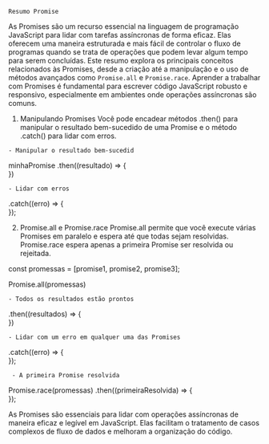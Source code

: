     Resumo Promise
As Promises são um recurso essencial na linguagem de programação JavaScript para lidar com tarefas assíncronas de forma eficaz. Elas oferecem uma maneira estruturada e mais fácil de controlar o fluxo de programas quando se trata de operações que podem levar algum tempo para serem concluídas. Este resumo explora os principais conceitos relacionados às Promises, desde a criação até a manipulação e o uso de métodos avançados como `Promise.all` e `Promise.race`. Aprender a trabalhar com Promises é fundamental para escrever código JavaScript robusto e responsivo, especialmente em ambientes onde operações assíncronas são comuns.


  1. Manipulando Promises
Você pode encadear métodos .then() para manipular o resultado bem-sucedido de uma Promise e o método .catch() para lidar com erros.


    - Manipular o resultado bem-sucedid
  minhaPromise
  .then((resultado) => {            
  })

    - Lidar com erros
  .catch((erro) => {                
  });
  
 2. Promise.all e Promise.race
Promise.all permite que você execute várias Promises em paralelo e espera até que todas sejam resolvidas. Promise.race espera apenas a primeira Promise ser resolvida ou rejeitada.


const promessas = [promise1, promise2, promise3];

Promise.all(promessas)

    - Todos os resultados estão prontos
  .then((resultados) => {          
  })

    - Lidar com um erro em qualquer uma das Promises
    
  .catch((erro) => {              
  });


     - A primeira Promise resolvida
   
Promise.race(promessas)
  .then((primeiraResolvida) => {       
  });

As Promises são essenciais para lidar com operações assíncronas de maneira eficaz e legível em JavaScript. Elas facilitam o tratamento de casos complexos de fluxo de dados e melhoram a organização do código.
